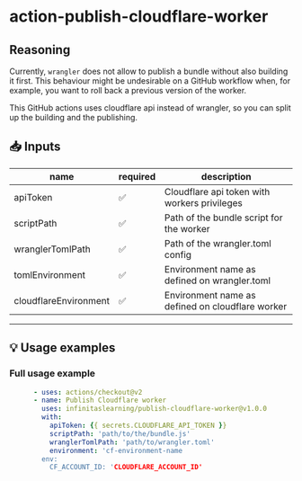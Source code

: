 # action-publish-cloudflare-worker

## Reasoning
Currently, `wrangler` does not allow to publish a bundle without also building it first. This behaviour might be 
undesirable on a GitHub workflow when, for example, you want to roll back a previous version of the worker.

This GitHub actions uses cloudflare api instead of wrangler, so you can split up the building and the publishing.

## 📥 Inputs

| name      | required | description                                      |
|-----------| -------- |--------------------------------------------------|
 | apiToken  | ✅ | Cloudflare api token with workers privileges     |
 | scriptPath  | ✅ | Path of the bundle script for the worker         |
 | wranglerTomlPath  | ✅ | Path of the wrangler.toml config                 |
 | tomlEnvironment | ✅ | Environment name as defined on wrangler.toml     |
 | cloudflareEnvironment | ✅ | Environment name as defined on cloudflare worker |
---



## 💡 Usage examples

### Full usage example

```yaml
      - uses: actions/checkout@v2
      - name: Publish Cloudflare worker
        uses: infinitaslearning/publish-cloudflare-worker@v1.0.0
        with:
          apiToken: {{ secrets.CLOUDFLARE_API_TOKEN }}
          scriptPath: 'path/to/the/bundle.js'
          wranglerTomlPath: 'path/to/wrangler.toml'
          environment: 'cf-environment-name
        env:
          CF_ACCOUNT_ID: 'CLOUDFLARE_ACCOUNT_ID'
```
